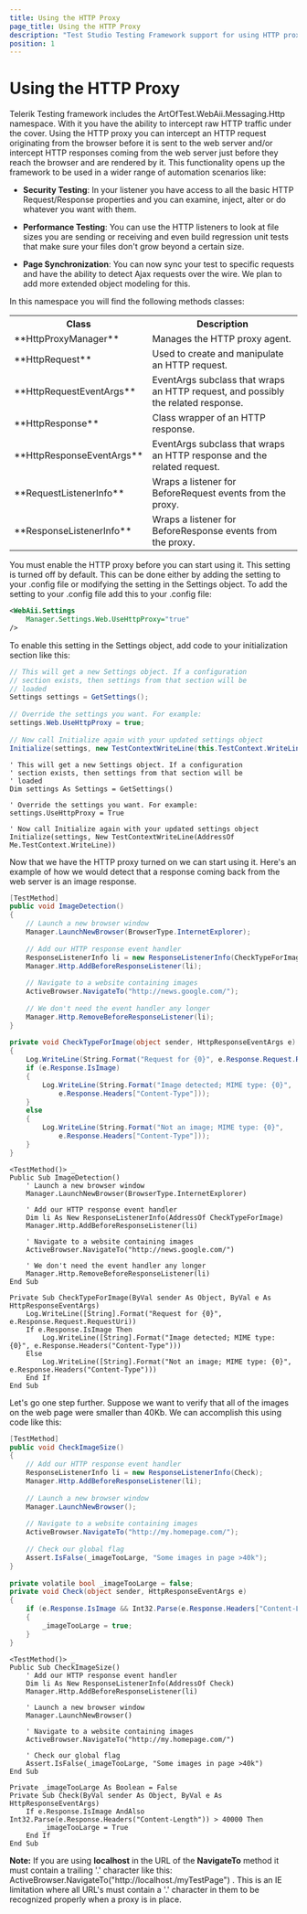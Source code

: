 ```yaml
---
title: Using the HTTP Proxy
page_title: Using the HTTP Proxy
description: "Test Studio Testing Framework support for using HTTP proxy. "
position: 1
---
```

# Using the HTTP Proxy

Telerik Testing framework includes the ArtOfTest.WebAii.Messaging.Http namespace. With it you have the ability to intercept raw HTTP traffic under the cover. Using the HTTP proxy you can intercept an HTTP request originating from the browser before it is sent to the web server and/or intercept HTTP responses coming from the web server just before they reach the browser and are rendered by it. This functionality opens up the framework to be used in a wider range of automation scenarios like:

* **Security Testing**: In your listener you have access to all the basic HTTP Request/Response properties and you can examine, inject, alter or do whatever you want with them.

* **Performance Testing**: You can use the HTTP listeners to look at file sizes you are sending or receiving and even build regression unit tests that make sure your files don't grow beyond a certain size.

* **Page Synchronization**: You can now sync your test to specific requests and have the ability to detect Ajax requests over the wire. We plan to add more extended object modeling for this.
 
In this namespace you will find the following methods classes:

<table class="docs">
<tr>
	<th>Class</th><th>Description</th>
</tr>
<tr>
	<td>**HttpProxyManager**</td>
	<td>Manages the HTTP proxy agent.</td>
</tr>
<tr>
	<td>**HttpRequest**</td>
	<td>Used to create and manipulate an HTTP request.</td>
</tr>
<tr>
	<td>**HttpRequestEventArgs**</td>
	<td>EventArgs subclass that wraps an HTTP request, and possibly the related response.</td>
</tr>
<tr>
	<td>**HttpResponse**</td>
	<td>Class wrapper of an HTTP response.</td>
</tr>
<tr>
	<td>**HttpResponseEventArgs**</td>
	<td>EventArgs subclass that wraps an HTTP response and the related request.</td>
</tr>
<tr>
	<td>**RequestListenerInfo**</td>
	<td>Wraps a listener for BeforeRequest events from the proxy.</td>
</tr>
<tr>
	<td>**ResponseListenerInfo**</td>
	<td>Wraps a listener for BeforeResponse events from the proxy.</td>
</tr>
<table>

You must enable the HTTP proxy before you can start using it. This setting is turned off by default. This can be done either by adding the setting to your .config file or modifying the setting in the Settings object. To add the setting to your .config file add this to your .config file:


```XML
<WebAii.Settings
    Manager.Settings.Web.UseHttpProxy="true"
/>
```

To enable this setting in the Settings object, add code to your initialization section like this:

```C#
// This will get a new Settings object. If a configuration
// section exists, then settings from that section will be
// loaded
Settings settings = GetSettings();
 
// Override the settings you want. For example:
settings.Web.UseHttpProxy = true;
 
// Now call Initialize again with your updated settings object
Initialize(settings, new TestContextWriteLine(this.TestContext.WriteLine));
```
```VB
' This will get a new Settings object. If a configuration
' section exists, then settings from that section will be
' loaded
Dim settings As Settings = GetSettings()
 
' Override the settings you want. For example:
settings.UseHttpProxy = True
 
' Now call Initialize again with your updated settings object
Initialize(settings, New TestContextWriteLine(AddressOf Me.TestContext.WriteLine))
```


Now that we have the HTTP proxy turned on we can start using it. Here's an example of how we would detect that a response coming back from the web server is an image response.

```C#
[TestMethod]
public void ImageDetection()
{
    // Launch a new browser window
    Manager.LaunchNewBrowser(BrowserType.InternetExplorer);
 
    // Add our HTTP response event handler
    ResponseListenerInfo li = new ResponseListenerInfo(CheckTypeForImage);
    Manager.Http.AddBeforeResponseListener(li);
 
    // Navigate to a website containing images
    ActiveBrowser.NavigateTo("http://news.google.com/");
 
    // We don't need the event handler any longer
    Manager.Http.RemoveBeforeResponseListener(li);
}
 
private void CheckTypeForImage(object sender, HttpResponseEventArgs e)
{
    Log.WriteLine(String.Format("Request for {0}", e.Response.Request.RequestUri));
    if (e.Response.IsImage)
    {
        Log.WriteLine(String.Format("Image detected; MIME type: {0}",
            e.Response.Headers["Content-Type"]));
    }
    else
    {
        Log.WriteLine(String.Format("Not an image; MIME type: {0}",
            e.Response.Headers["Content-Type"]));
    }
}
```
```VB
<TestMethod()> _
Public Sub ImageDetection()
    ' Launch a new browser window
    Manager.LaunchNewBrowser(BrowserType.InternetExplorer)
 
    ' Add our HTTP response event handler
    Dim li As New ResponseListenerInfo(AddressOf CheckTypeForImage)
    Manager.Http.AddBeforeResponseListener(li)
 
    ' Navigate to a website containing images
    ActiveBrowser.NavigateTo("http://news.google.com/")
 
    ' We don't need the event handler any longer
    Manager.Http.RemoveBeforeResponseListener(li)
End Sub
 
Private Sub CheckTypeForImage(ByVal sender As Object, ByVal e As HttpResponseEventArgs)
    Log.WriteLine([String].Format("Request for {0}", e.Response.Request.RequestUri))
    If e.Response.IsImage Then
        Log.WriteLine([String].Format("Image detected; MIME type: {0}", e.Response.Headers("Content-Type")))
    Else
        Log.WriteLine([String].Format("Not an image; MIME type: {0}", e.Response.Headers("Content-Type")))
    End If
End Sub
```

Let's go one step further. Suppose we want to verify that all of the images on the web page were smaller than 40Kb. We can accomplish this using code like this:

```C#
[TestMethod]
public void CheckImageSize()
{
    // Add our HTTP response event handler
    ResponseListenerInfo li = new ResponseListenerInfo(Check);
    Manager.Http.AddBeforeResponseListener(li);
 
    // Launch a new browser window
    Manager.LaunchNewBrowser();
 
    // Navigate to a website containing images
    ActiveBrowser.NavigateTo("http://my.homepage.com/");
 
    // Check our global flag
    Assert.IsFalse(_imageTooLarge, "Some images in page >40k");
}
 
private volatile bool _imageTooLarge = false;
private void Check(object sender, HttpResponseEventArgs e)
{
    if (e.Response.IsImage && Int32.Parse(e.Response.Headers["Content-Length"]) > 40000)
    {
        _imageTooLarge = true;
    }
}
```
```VB
<TestMethod()> _
Public Sub CheckImageSize()
    ' Add our HTTP response event handler
    Dim li As New ResponseListenerInfo(AddressOf Check)
    Manager.Http.AddBeforeResponseListener(li)
 
    ' Launch a new browser window
    Manager.LaunchNewBrowser()
 
    ' Navigate to a website containing images
    ActiveBrowser.NavigateTo("http://my.homepage.com/")
 
    ' Check our global flag
    Assert.IsFalse(_imageTooLarge, "Some images in page >40k")
End Sub
 
Private _imageTooLarge As Boolean = False
Private Sub Check(ByVal sender As Object, ByVal e As HttpResponseEventArgs)
    If e.Response.IsImage AndAlso Int32.Parse(e.Response.Headers("Content-Length")) > 40000 Then
        _imageTooLarge = True
    End If
End Sub
```

**Note:** If you are using **localhost** in the URL of the **NavigateTo** method it must contain a trailing '.' character like this: ActiveBrowser.NavigateTo("http://localhost./myTestPage") . This is an IE limitation where all URL's must contain a '.' character in them to be recognized properly when a proxy is in place.
